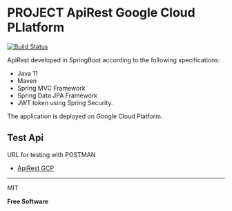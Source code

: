 # PROJECT ApiRest Google Cloud PLlatform

[![Build Status](https://travis-ci.org/joemccann/dillinger.svg?branch=master)](https://travis-ci.org/joemccann/dillinger)

ApiRest developed in SpringBoot according to the following specifications:
  - Java 11
  - Maven
  - Spring MVC Framework
  - Spring Data JPA Framework
  - JWT token using Spring Security.
 

The application is deployed on Google Cloud Platform.

## Test Api
URL for testing with POSTMAN

* [ApiRest GCP] 

----

MIT


**Free Software**

[//]: # (These are reference links used in the body of this note and get stripped out when the markdown processor does its job. There is no need to format nicely because it shouldn't be seen. Thanks SO - http://stackoverflow.com/questions/4823468/store-comments-in-markdown-syntax)

   [ApiRest GCP]: <https://people-287701.rj.r.appspot.com/>
